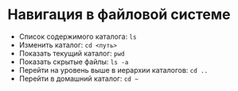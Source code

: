 # Навигация в файловой системе

- Список содержимого каталога: `ls`
- Изменить каталог: `cd <путь>`
- Показать текущий каталог: `pwd`
- Показать скрытые файлы: `ls -a`
- Перейти на уровень выше в иерархии каталогов: `cd ..`
- Перейти в домашний каталог: `cd ~`
